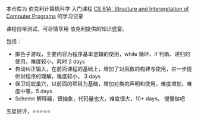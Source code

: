 本仓库为 伯克利计算机科学 入门课程 [CS 61A: Structure and Interpretation of Computer Programs](https://inst.eecs.berkeley.edu/~cs61a/su20/) 的学习记录

课程自带测试，可尽情享用 伯克利提供的知识盛宴。

包括：

- 掷色子游戏，主要内容为程序基本逻辑的使用，while 循环、if 判断、递归的使用，难度较小，耗时 2 days
- 自动纠正输入，在前面课程的基础上，增加了对函数的构建与使用，进一步提供对程序的理解，难度较小， 3 days
- 保卫蚂蚁巢穴，以前面的项目为基础，增加对类的声明和使用，难度增加，难度中等，5 days
- Scheme 解释器，很抽象，代码量也大，难度很大，10+ days， 慢慢做吧

五星好评，⭐⭐⭐⭐⭐
